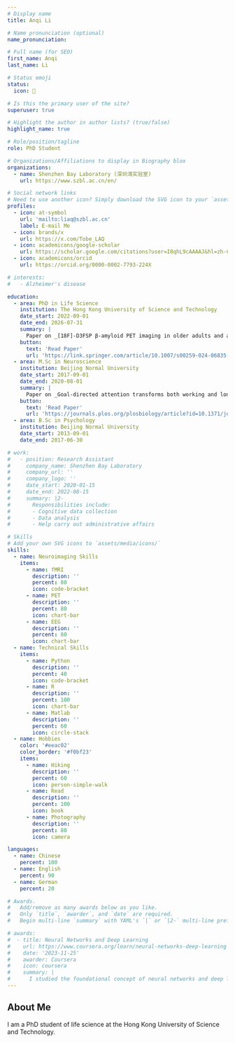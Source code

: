 ```yaml
---
# Display name
title: Anqi Li

# Name pronunciation (optional)
name_pronunciation: 

# Full name (for SEO)
first_name: Anqi
last_name: Li

# Status emoji
status:
  icon: 🌟

# Is this the primary user of the site?
superuser: true

# Highlight the author in author lists? (true/false)
highlight_name: true

# Role/position/tagline
role: PhD Student

# Organizations/Affiliations to display in Biography blox
organizations:
  - name: Shenzhen Bay Laboratory (深圳湾实验室)
    url: https://www.szbl.ac.cn/en/

# Social network links
# Need to use another icon? Simply download the SVG icon to your `assets/media/icons/` folder.
profiles:
  - icon: at-symbol
    url: 'mailto:liaq@szbl.ac.cn'
    label: E-mail Me
  - icon: brands/x
    url: https://x.com/Tobe_LAQ
  - icon: academicons/google-scholar
    url: https://scholar.google.com/citations?user=I0qhL9cAAAAJ&hl=zh-CN
  - icon: academicons/orcid
    url: https://orcid.org/0000-0002-7793-224X

# interests:
#   - Alzheimer's disease

education:
  - area: PhD in Life Science
    institution: The Hong Kong University of Science and Technology
    date_start: 2022-09-01
    date_end: 2026-07-31
    summary: |
      Paper on _[18F]-D3FSP β-amyloid PET imaging in older adults and alzheimer’s disease_. Supervised by [Prof Tengfei Guo](http://guotf-lab.szbl.ac.cn/). Presented papers at SNMMI 2024 Annual Meeting.
    button:
      text: 'Read Paper'
      url: 'https://link.springer.com/article/10.1007/s00259-024-06835-2'
  - area: M.Sc in Neuroscience
    institution: Beijing Normal University
    date_start: 2017-09-01
    date_end: 2020-08-01
    summary: |
      Paper on _Goal-directed attention transforms both working and long-term memoryrepresentations in the human parietal cortex_. Supervised by [Prof Gui Xue](https://cbls.bnu.edu.cn/).
    button:
      text: 'Read Paper'
      url: 'https://journals.plos.org/plosbiology/article?id=10.1371/journal.pbio.3002721'
  - area: B.Sc in Psychology
    institution: Beijing Normal University
    date_start: 2013-09-01
    date_end: 2017-06-30

# work:
#   - position: Research Assistant
#     company_name: Shenzhen Bay Laboratory
#     company_url: ''
#     company_logo: ''
#     date_start: 2020-01-15
#     date_end: 2022-08-15
#     summary: |2-
#       Responsibilities include:
#       - Cognitive data collection
#       - Data analysis
#       - Help carry out administrative affairs

# Skills
# Add your own SVG icons to `assets/media/icons/`
skills:
  - name: Neuroimaging Skills
    items:
      - name: fMRI
        description: ''
        percent: 80
        icon: code-bracket
      - name: PET
        description: ''
        percent: 80
        icon: chart-bar
      - name: EEG
        description: ''
        percent: 80
        icon: chart-bar
  - name: Technical Skills
    items:
      - name: Python
        description: ''
        percent: 40
        icon: code-bracket
      - name: R
        description: ''
        percent: 100
        icon: chart-bar
      - name: Matlab
        description: ''
        percent: 60
        icon: circle-stack
  - name: Hobbies
    color: '#eeac02'
    color_border: '#f0bf23'
    items:
      - name: Hiking
        description: ''
        percent: 60
        icon: person-simple-walk
      - name: Read
        description: ''
        percent: 100
        icon: book
      - name: Photography
        description: ''
        percent: 80
        icon: camera

languages:
  - name: Chinese
    percent: 100 
  - name: English
    percent: 90
  - name: German
    percent: 20

# Awards.
#   Add/remove as many awards below as you like.
#   Only `title`, `awarder`, and `date` are required.
#   Begin multi-line `summary` with YAML's `|` or `|2-` multi-line prefix and indent 2 spaces below.

# awards:
#  - title: Neural Networks and Deep Learning
#    url: https://www.coursera.org/learn/neural-networks-deep-learning
#    date: '2023-11-25'
#    awarder: Coursera
#    icon: coursera
#    summary: |
#      I studied the foundational concept of neural networks and deep learning. By the end, I was familiar with the significant technological trends driving the rise of deep learning; build, train, and apply fully connected deep neural networks; implement efficient (vectorized) neural networks; identify key parameters in a neural network’s architecture; and apply deep learning to your own applications.
---
```


## About Me

I am a PhD student of life science at the Hong Kong University of Science and Technology. 
